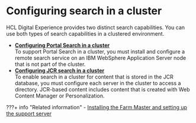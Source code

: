 # Configuring search in a cluster

HCL Digital Experience provides two distinct search capabilities. You can use both types of search capabilities in a clustered environment.


-   **[Configuring Portal Search in a cluster](clus_psearch.md)**  
To support Portal Search in a cluster, you must install and configure a remote search service on an IBM WebSphere Application Server node that is not part of the cluster.
-   **[Configuring JCR search in a cluster](config_jcr_search_clus.md)**  
To enable search in a cluster for content that is stored in the JCR database, you must configure each server in the cluster to access a directory. JCR-based content includes content that is created with Web Content Manager or Personalization.

<!--

**Previous topic:**[Remote search service](../admin-system/srcusgrmtsrchsrv.md)

**Next topic:**[Configuring search in a portal farm](../install/config_search_farm.md)-->

???+ info "Related information"
    - [Installing the Farm Master and setting up the support server](../../../../deploy_dx/manage/portalfarm_cfg/choose_portalfarm/settingup_with_sharedconfig/set_portal_farm_master.md)

